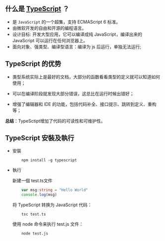 ## 什么是 [TypeScript](https://www.typescriptlang.org/) ？

*   是 `JavaScript` 的一个超集，支持 ECMAScript 6 标准。
*   由微软开发的自由和开源的编程语言。
*   设计目标: 开发大型应用，它可以编译成纯 JavaScript，编译出来的 JavaScript 可以运行在任何浏览器上。
*   面向对象、强类型、编译型语言：编译为 js 后运行，单独无法运行;

## TypeScript 的优势

*   类型系统实际上是最好的文档，大部分的函数看看类型的定义就可以知道如何使用；

*   可以在编译阶段就发现大部分错误，这总比在运行时候出错好；

*   增强了编辑器和 IDE 的功能，包括代码补全、接口提示、跳转到定义、重构等；

**总结**：TypeSctipt增加了代码的可读性和可维护性。

## TypeScript 安裝及執行

*   安裝

    ```
        npm install -g typescript
    ```

*   執行

    新建一個 test.ts文件
    ```typescript
        var msg:string = "Hello World" 
        console.log(msg)
    ```
    将 TypeScript 转换为 JavaScript 代码：
    ```
        tsc test.ts
    ```
    使用 node 命令来执行 test.js 文件：
    ```
        node test.js 
    ```
